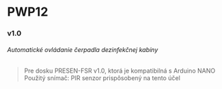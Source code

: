 # PWP12
### v1.0
###### Automatické ovládanie čerpadla dezinfekčnej kabíny
> Pre dosku PRESEN-FSR v1.0, ktorá je kompatibilná s Arduino NANO
> Použitý snímač: PIR senzor prispôsobený na tento účel
